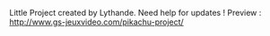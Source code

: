 Little Project created by Lythande.
Need help for updates !
Preview : http://www.gs-jeuxvideo.com/pikachu-project/
